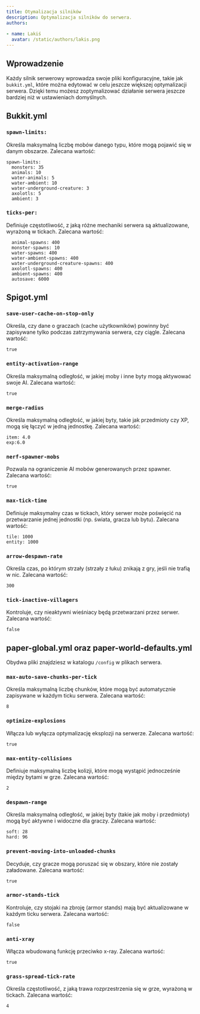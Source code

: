 ```yaml
---
title: Otymalizacja silników
description: Optymalizacja silników do serwera.
authors:
  
- name: Lakiś
  avatar: /static/authors/lakis.png
---
```

## Wprowadzenie
Każdy silnik serwerowy wprowadza swoje pliki konfiguracyjne, takie jak `bukkit.yml`, które można edytować w celu jeszcze większej optymalizacji serwera. Dzięki temu możesz zoptymalizować działanie serwera jeszcze bardziej niż w ustawieniach domyślnych.
## Bukkit.yml
### `spawn-limits:`
Określa maksymalną liczbę mobów danego typu, które mogą pojawić się w danym obszarze.
Zalecana wartość:
```
spawn-limits:
  monsters: 35
  animals: 10
  water-animals: 5
  water-ambient: 10
  water-underground-creature: 3
  axolotls: 5
  ambient: 3
```
### `ticks-per:`
Definiuje częstotliwość, z jaką różne mechaniki serwera są aktualizowane, wyrażoną w tickach.
Zalecana wartość:
```
  animal-spawns: 400
  monster-spawns: 10
  water-spawns: 400
  water-ambient-spawns: 400
  water-underground-creature-spawns: 400
  axolotl-spawns: 400
  ambient-spawns: 400
  autosave: 6000
```
## Spigot.yml
### `save-user-cache-on-stop-only`
Określa, czy dane o graczach (cache użytkowników) powinny być zapisywane tylko podczas zatrzymywania serwera, czy ciągle.
Zalecana wartość:
```
true
```
### `entity-activation-range`
Określa maksymalną odległość, w jakiej moby i inne byty mogą aktywować swoje AI.
Zalecana wartość:
```
true
```
### `merge-radius`
Określa maksymalną odległość, w jakiej byty, takie jak przedmioty czy XP, mogą się łączyć w jedną jednostkę.
Zalecana wartość:
```
item: 4.0
exp:6.0
```
### `nerf-spawner-mobs`
Pozwala na ograniczenie AI mobów generowanych przez spawner.
Zalecana wartość:
```
true
```
### `max-tick-time`
Definiuje maksymalny czas w tickach, który serwer może poświęcić na przetwarzanie jednej jednostki (np. świata, gracza lub bytu).
Zalecana wartość:
```
tile: 1000
entity: 1000
```
### `arrow-despawn-rate`
Określa czas, po którym strzały (strzały z łuku) znikają z gry, jeśli nie trafią w nic.
Zalecana wartość:
```
300
```
### `tick-inactive-villagers`
Kontroluje, czy nieaktywni wieśniacy będą przetwarzani przez serwer.
Zalecana wartość:
```
false
```
## paper-global.yml oraz paper-world-defaults.yml
Obydwa pliki znajdziesz w katalogu  `/config` w plikach serwera.
### `max-auto-save-chunks-per-tick`
Określa maksymalną liczbę chunków, które mogą być automatycznie zapisywane w każdym ticku serwera.
Zalecana wartość:
```
8
```
### `optimize-explosions`
Włącza lub wyłącza optymalizację eksplozji na serwerze.
Zalecana wartość:
```
true
```
### `max-entity-collisions`
Definiuje maksymalną liczbę kolizji, które mogą wystąpić jednocześnie między bytami w grze.
Zalecana wartość:
```
2
```
### `despawn-range`
Określa maksymalną odległość, w jakiej byty (takie jak moby i przedmioty) mogą być aktywne i widoczne dla graczy.
Zalecana wartość:
```
soft: 28
hard: 96
```
### `prevent-moving-into-unloaded-chunks`
Decyduje, czy gracze mogą poruszać się w obszary, które nie zostały załadowane.
Zalecana wartość:
```
true
```
### `armor-stands-tick`
Kontroluje, czy stojaki na zbroję (armor stands) mają być aktualizowane w każdym ticku serwera.
Zalecana wartość:
```
false
```
### `anti-xray`
Włącza wbudowaną funkcję przeciwko x-ray.
Zalecana wartość:
```
true
```
### `grass-spread-tick-rate`
Określa częstotliwość, z jaką trawa rozprzestrzenia się w grze, wyrażoną w tickach.
Zalecana wartość:
```
4
```